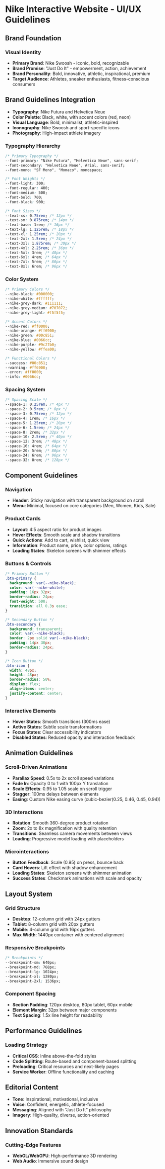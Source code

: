 # Nike Interactive Website - UI/UX Guidelines

## Brand Foundation

### Visual Identity

- **Primary Brand**: Nike Swoosh - iconic, bold, recognizable
- **Brand Promise**: "Just Do It" - empowerment, action, achievement
- **Brand Personality**: Bold, innovative, athletic, inspirational, premium
- **Target Audience**: Athletes, sneaker enthusiasts, fitness-conscious consumers

## Brand Guidelines Integration

- **Typography**: Nike Futura and Helvetica Neue
- **Color Palette**: Black, white, with accent colors (red, neon)
- **Visual Language**: Bold, minimalist, athletic-inspired
- **Iconography**: Nike Swoosh and sport-specific icons
- **Photography**: High-impact athlete imagery

### Typography Hierarchy

```css
/* Primary Typography */
--font-primary: "Nike Futura", "Helvetica Neue", sans-serif;
--font-secondary: "Helvetica Neue", Arial, sans-serif;
--font-mono: "SF Mono", "Monaco", monospace;

/* Font Weights */
--font-light: 300;
--font-regular: 400;
--font-medium: 500;
--font-bold: 700;
--font-black: 900;

/* Font Sizes */
--text-xs: 0.75rem; /* 12px */
--text-sm: 0.875rem; /* 14px */
--text-base: 1rem; /* 16px */
--text-lg: 1.125rem; /* 18px */
--text-xl: 1.25rem; /* 20px */
--text-2xl: 1.5rem; /* 24px */
--text-3xl: 1.875rem; /* 30px */
--text-4xl: 2.25rem; /* 36px */
--text-5xl: 3rem; /* 48px */
--text-6xl: 4rem; /* 64px */
--text-7xl: 5rem; /* 80px */
--text-8xl: 6rem; /* 96px */
```

### Color System

```css
/* Primary Colors */
--nike-black: #000000;
--nike-white: #ffffff;
--nike-grey-dark: #111111;
--nike-grey-medium: #707072;
--nike-grey-light: #f5f5f5;

/* Accent Colors */
--nike-red: #ff0000;
--nike-orange: #ff6900;
--nike-green: #00c851;
--nike-blue: #0066cc;
--nike-purple: #9c27b0;
--nike-yellow: #ffea00;

/* Functional Colors */
--success: #00c851;
--warning: #ff6900;
--error: #ff0000;
--info: #0066cc;
```

### Spacing System

```css
/* Spacing Scale */
--space-1: 0.25rem; /* 4px */
--space-2: 0.5rem; /* 8px */
--space-3: 0.75rem; /* 12px */
--space-4: 1rem; /* 16px */
--space-5: 1.25rem; /* 20px */
--space-6: 1.5rem; /* 24px */
--space-8: 2rem; /* 32px */
--space-10: 2.5rem; /* 40px */
--space-12: 3rem; /* 48px */
--space-16: 4rem; /* 64px */
--space-20: 5rem; /* 80px */
--space-24: 6rem; /* 96px */
--space-32: 8rem; /* 128px */
```

## Component Guidelines

### Navigation

- **Header**: Sticky navigation with transparent background on scroll
- **Menu**: Minimal, focused on core categories (Men, Women, Kids, Sale)

### Product Cards

- **Layout**: 4:5 aspect ratio for product images
- **Hover Effects**: Smooth scale and shadow transitions
- **Quick Actions**: Add to cart, wishlist, quick view
- **Information**: Product name, price, color options, ratings
- **Loading States**: Skeleton screens with shimmer effects

### Buttons & Controls

```css
/* Primary Button */
.btn-primary {
  background: var(--nike-black);
  color: var(--nike-white);
  padding: 16px 32px;
  border-radius: 24px;
  font-weight: 500;
  transition: all 0.3s ease;
}

/* Secondary Button */
.btn-secondary {
  background: transparent;
  color: var(--nike-black);
  border: 2px solid var(--nike-black);
  padding: 14px 30px;
  border-radius: 24px;
}

/* Icon Button */
.btn-icon {
  width: 48px;
  height: 48px;
  border-radius: 50%;
  display: flex;
  align-items: center;
  justify-content: center;
}
```

### Interactive Elements

- **Hover States**: Smooth transitions (300ms ease)
- **Active States**: Subtle scale transformations
- **Focus States**: Clear accessibility indicators
- **Disabled States**: Reduced opacity and interaction feedback

## Animation Guidelines

### Scroll-Driven Animations

- **Parallax Speed**: 0.5x to 2x scroll speed variations
- **Fade In**: Opacity 0 to 1 with 100px Y translation
- **Scale Effects**: 0.95 to 1.05 scale on scroll trigger
- **Stagger**: 100ms delays between elements
- **Easing**: Custom Nike easing curve (cubic-bezier(0.25, 0.46, 0.45, 0.94))

### 3D Interactions

- **Rotation**: Smooth 360-degree product rotation
- **Zoom**: 2x to 8x magnification with quality retention
- **Transitions**: Seamless camera movements between views
- **Loading**: Progressive model loading with placeholders

### Microinteractions

- **Button Feedback**: Scale (0.95) on press, bounce back
- **Card Hovers**: Lift effect with shadow enhancement
- **Loading States**: Skeleton screens with shimmer animation
- **Success States**: Checkmark animations with scale and opacity

## Layout System

### Grid Structure

- **Desktop**: 12-column grid with 24px gutters
- **Tablet**: 8-column grid with 20px gutters
- **Mobile**: 4-column grid with 16px gutters
- **Max Width**: 1440px container with centered alignment

### Responsive Breakpoints

```css
/* Breakpoints */
--breakpoint-sm: 640px;
--breakpoint-md: 768px;
--breakpoint-lg: 1024px;
--breakpoint-xl: 1280px;
--breakpoint-2xl: 1536px;
```

### Component Spacing

- **Section Padding**: 120px desktop, 80px tablet, 60px mobile
- **Element Margin**: 32px between major components
- **Text Spacing**: 1.5x line height for readability

## Performance Guidelines

### Loading Strategy

- **Critical CSS**: Inline above-the-fold styles
- **Code Splitting**: Route-based and component-based splitting
- **Preloading**: Critical resources and next-likely pages
- **Service Worker**: Offline functionality and caching

## Editorial Content

- **Tone**: Inspirational, motivational, inclusive
- **Voice**: Confident, energetic, athlete-focused
- **Messaging**: Aligned with "Just Do It" philosophy
- **Imagery**: High-quality, diverse, action-oriented

## Innovation Standards

### Cutting-Edge Features

- **WebGL/WebGPU**: High-performance 3D rendering
- **Web Audio**: Immersive sound design
